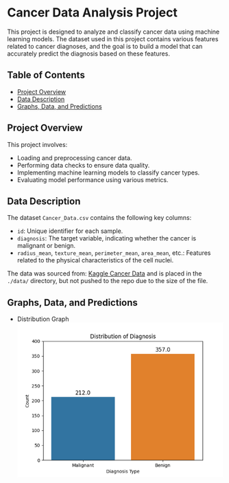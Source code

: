 # Cancer Data Analysis Project

This project is designed to analyze and classify cancer data using machine learning models. The dataset used in this project contains various features related to cancer diagnoses, and the goal is to build a model that can accurately predict the diagnosis based on these features.

## Table of Contents
- [Project Overview](#project-overview)
- [Data Description](#data-description)
- [Graphs, Data, and  Predictions](#graphs,-data,-and-predictions)

## Project Overview

This project involves:

- Loading and preprocessing cancer data.
- Performing data checks to ensure data quality.
- Implementing machine learning models to classify cancer types.
- Evaluating model performance using various metrics.

## Data Description

The dataset `Cancer_Data.csv` contains the following key columns:

- `id`: Unique identifier for each sample.
- `diagnosis`: The target variable, indicating whether the cancer is malignant or benign.
- `radius_mean`, `texture_mean`, `perimeter_mean`, `area_mean`, etc.: Features related to the physical characteristics of the cell nuclei.

The data was sourced from: [Kaggle Cancer Data](https://www.kaggle.com/datasets/erdemtaha/cancer-data?resource=download) and is placed in the `./data/` directory, but not pushed to the repo due to the size of the file.

## Graphs, Data, and Predictions
- Distribution Graph
![Model](https://github.com/MasonInman29/CancerPrediction/blob/main/graphs/diagnosis_distribution.png?raw=true)
